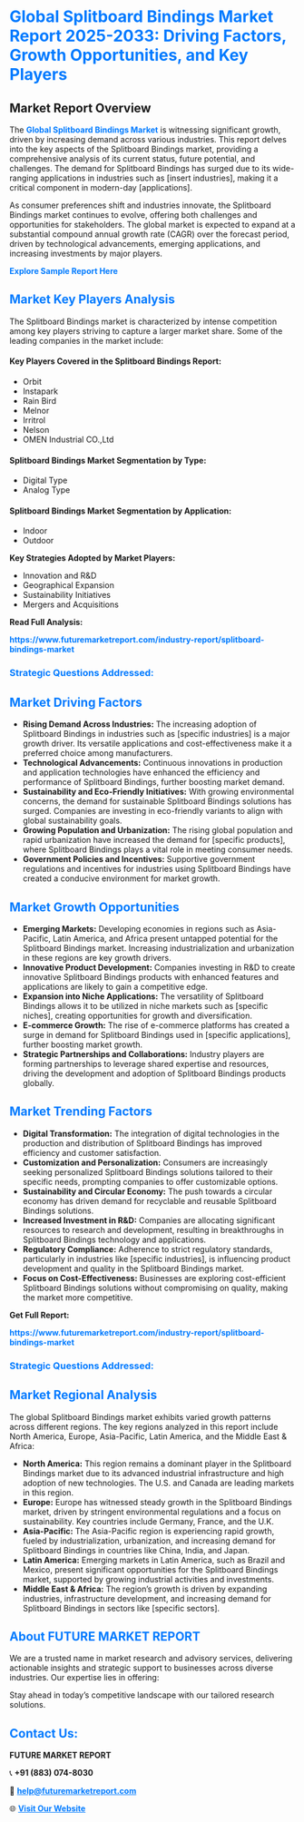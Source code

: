 <h1 style="color: #007BFF;">Global Splitboard Bindings Market Report 2025-2033: Driving Factors, Growth Opportunities, and Key Players</h1>

<section id="overview">
<h2>Market Report Overview</h2>
<p>The <a href="https://www.futuremarketreport.com/industry-report/splitboard-bindings-market" style="color: #007BFF; text-decoration: none;"><strong>Global Splitboard Bindings Market</strong></a> is witnessing significant growth, driven by increasing demand across various industries. This report delves into the key aspects of the Splitboard Bindings market, providing a comprehensive analysis of its current status, future potential, and challenges. The demand for Splitboard Bindings has surged due to its wide-ranging applications in industries such as [insert industries], making it a critical component in modern-day [applications].</p>
<p>As consumer preferences shift and industries innovate, the Splitboard Bindings market continues to evolve, offering both challenges and opportunities for stakeholders. The global market is expected to expand at a substantial compound annual growth rate (CAGR) over the forecast period, driven by technological advancements, emerging applications, and increasing investments by major players.</p>
</section>

<section id="overview">
<p><a href="https://www.futuremarketreport.com/request-sample/reportId=33082" style="color: #007BFF; text-decoration: none;"><strong>Explore Sample Report Here</strong></a></p>
</section>

<section id="key-players">
<h2 style="color: #007BFF;">Market Key Players Analysis</h2>
<p>The Splitboard Bindings market is characterized by intense competition among key players striving to capture a larger market share. Some of the leading companies in the market include:</p>
<h4>Key Players Covered in the Splitboard Bindings Report:</h4>
<ul><li>Orbit</li><li>Instapark</li><li>Rain Bird</li><li>Melnor</li><li>Irritrol</li><li>Nelson</li><li>OMEN Industrial CO.,Ltd</li></ul>
<h4>Splitboard Bindings Market Segmentation by Type:</h4>
<ul><li>Digital Type</li><li>Analog Type</li></ul>

<h4>Splitboard Bindings Market Segmentation by Application:</h4>
<ul><li>Indoor</li><li>Outdoor</li></ul>
<p><strong>Key Strategies Adopted by Market Players:</strong></p>
<ul>
<li>Innovation and R&D</li>
<li>Geographical Expansion</li>
<li>Sustainability Initiatives</li>
<li>Mergers and Acquisitions</li>
</ul>
</section>

<section>
<p><strong>Read Full Analysis: </strong></p><a href="https://www.futuremarketreport.com/industry-report/splitboard-bindings-market" style="color: #007BFF; text-decoration: none;"><strong>https://www.futuremarketreport.com/industry-report/splitboard-bindings-market</strong></a>
<h3 style="color: #007BFF;">Strategic Questions Addressed:</h3>
</section>

<section id="driving-factors">
<h2 style="color: #007BFF;">Market Driving Factors</h2>
<ul>
<li><strong>Rising Demand Across Industries:</strong> The increasing adoption of Splitboard Bindings in industries such as [specific industries] is a major growth driver. Its versatile applications and cost-effectiveness make it a preferred choice among manufacturers.</li>
<li><strong>Technological Advancements:</strong> Continuous innovations in production and application technologies have enhanced the efficiency and performance of Splitboard Bindings, further boosting market demand.</li>
<li><strong>Sustainability and Eco-Friendly Initiatives:</strong> With growing environmental concerns, the demand for sustainable Splitboard Bindings solutions has surged. Companies are investing in eco-friendly variants to align with global sustainability goals.</li>
<li><strong>Growing Population and Urbanization:</strong> The rising global population and rapid urbanization have increased the demand for [specific products], where Splitboard Bindings plays a vital role in meeting consumer needs.</li>
<li><strong>Government Policies and Incentives:</strong> Supportive government regulations and incentives for industries using Splitboard Bindings have created a conducive environment for market growth.</li>
</ul>
</section>

<section id="growth-opportunities">
<h2 style="color: #007BFF;">Market Growth Opportunities</h2>
<ul>
<li><strong>Emerging Markets:</strong> Developing economies in regions such as Asia-Pacific, Latin America, and Africa present untapped potential for the Splitboard Bindings market. Increasing industrialization and urbanization in these regions are key growth drivers.</li>
<li><strong>Innovative Product Development:</strong> Companies investing in R&D to create innovative Splitboard Bindings products with enhanced features and applications are likely to gain a competitive edge.</li>
<li><strong>Expansion into Niche Applications:</strong> The versatility of Splitboard Bindings allows it to be utilized in niche markets such as [specific niches], creating opportunities for growth and diversification.</li>
<li><strong>E-commerce Growth:</strong> The rise of e-commerce platforms has created a surge in demand for Splitboard Bindings used in [specific applications], further boosting market growth.</li>
<li><strong>Strategic Partnerships and Collaborations:</strong> Industry players are forming partnerships to leverage shared expertise and resources, driving the development and adoption of Splitboard Bindings products globally.</li>
</ul>
</section>

<section id="trending-factors">
<h2 style="color: #007BFF;">Market Trending Factors</h2>
<ul>
<li><strong>Digital Transformation:</strong> The integration of digital technologies in the production and distribution of Splitboard Bindings has improved efficiency and customer satisfaction.</li>
<li><strong>Customization and Personalization:</strong> Consumers are increasingly seeking personalized Splitboard Bindings solutions tailored to their specific needs, prompting companies to offer customizable options.</li>
<li><strong>Sustainability and Circular Economy:</strong> The push towards a circular economy has driven demand for recyclable and reusable Splitboard Bindings solutions.</li>
<li><strong>Increased Investment in R&D:</strong> Companies are allocating significant resources to research and development, resulting in breakthroughs in Splitboard Bindings technology and applications.</li>
<li><strong>Regulatory Compliance:</strong> Adherence to strict regulatory standards, particularly in industries like [specific industries], is influencing product development and quality in the Splitboard Bindings market.</li>
<li><strong>Focus on Cost-Effectiveness:</strong> Businesses are exploring cost-efficient Splitboard Bindings solutions without compromising on quality, making the market more competitive.</li>
</ul>
</section>

<section>
<p><strong>Get Full Report: </strong></p><a href="https://www.futuremarketreport.com/industry-report/splitboard-bindings-market" style="color: #007BFF; text-decoration: none;"><strong>https://www.futuremarketreport.com/industry-report/splitboard-bindings-market</strong></a>
<h3 style="color: #007BFF;">Strategic Questions Addressed:</h3>
</section>


<section id="regional-analysis">
<h2 style="color: #007BFF;">Market Regional Analysis</h2>
<p>The global Splitboard Bindings market exhibits varied growth patterns across different regions. The key regions analyzed in this report include North America, Europe, Asia-Pacific, Latin America, and the Middle East & Africa:</p>
<ul>
<li><strong>North America:</strong> This region remains a dominant player in the Splitboard Bindings market due to its advanced industrial infrastructure and high adoption of new technologies. The U.S. and Canada are leading markets in this region.</li>
<li><strong>Europe:</strong> Europe has witnessed steady growth in the Splitboard Bindings market, driven by stringent environmental regulations and a focus on sustainability. Key countries include Germany, France, and the U.K.</li>
<li><strong>Asia-Pacific:</strong> The Asia-Pacific region is experiencing rapid growth, fueled by industrialization, urbanization, and increasing demand for Splitboard Bindings in countries like China, India, and Japan.</li>
<li><strong>Latin America:</strong> Emerging markets in Latin America, such as Brazil and Mexico, present significant opportunities for the Splitboard Bindings market, supported by growing industrial activities and investments.</li>
<li><strong>Middle East & Africa:</strong> The region’s growth is driven by expanding industries, infrastructure development, and increasing demand for Splitboard Bindings in sectors like [specific sectors].</li>
</ul>
</section>

<footer>
<h2 style="color: #007BFF;">About FUTURE MARKET REPORT</h2>
<p>We are a trusted name in market research and advisory services, delivering actionable insights and strategic support to businesses across diverse industries. Our expertise lies in offering:</p>

<p>Stay ahead in today’s competitive landscape with our tailored research solutions.</p>

<h2 style="color: #007BFF;">Contact Us:</h2>
<p><strong>FUTURE MARKET REPORT</strong></p>
<p>📞 <strong>+91 (883) 074-8030</strong></p>
<p>📧 <strong><a href="mailto:help@futuremarketreport.com" style="color: #007BFF;">help@futuremarketreport.com</a></strong></p>
<p>🌐 <strong><a href="https://www.futuremarketreport.com/" style="color: #007BFF;">Visit Our Website</a></strong></p>
</footer>